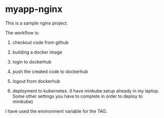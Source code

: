 # myapp-nginx

This is a sample nginx project. <br>

The workflow is:<br>

1. checkout code from github<br>

2. building a docker image<br>

3. login to dockerhub<br>

4. push the created code to dockerhub<br>

5. logout from dockerhub<br>

6. deployment to kubernetes. (I have minkube setup already in my laptop. Some other settings you have to complete in order to deploy to minikube)<br>

I have used the environment variable for the TAG. <br>
